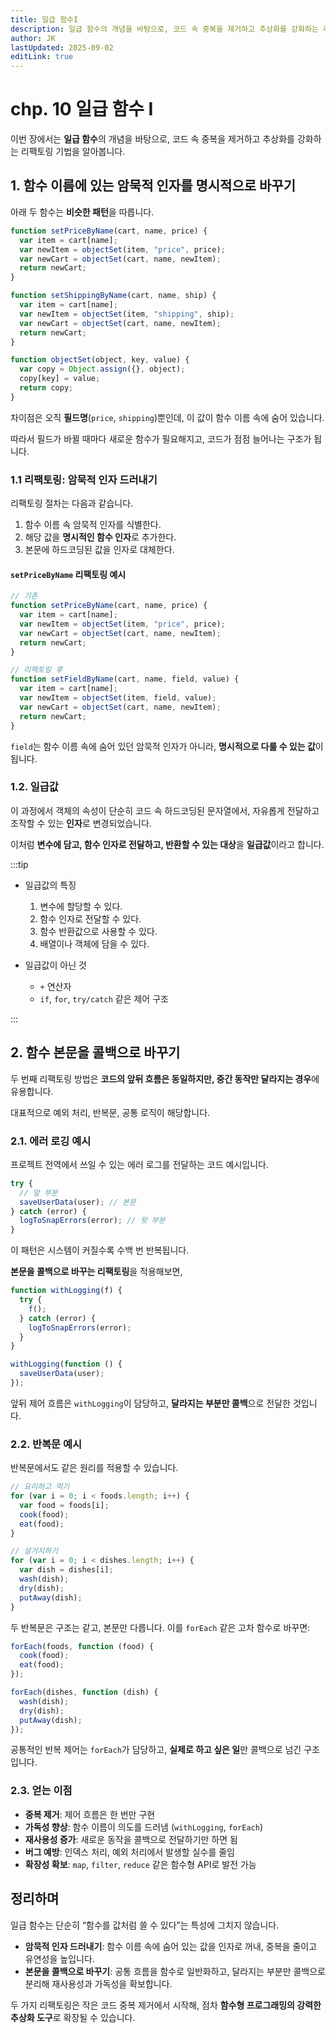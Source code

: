 ```yaml
---
title: 일급 함수I
description: 일급 함수의 개념을 바탕으로, 코드 속 중복을 제거하고 추상화를 강화하는 리팩토링 기법을 알아봅니다.
author: JK
lastUpdated: 2025-09-02
editLink: true
---
```


# chp. 10 일급 함수 I

이번 장에서는 **일급 함수**의 개념을 바탕으로, 코드 속 중복을 제거하고 추상화를 강화하는 리팩토링 기법을 알아봅니다.

## 1. 함수 이름에 있는 암묵적 인자를 명시적으로 바꾸기

아래 두 함수는 **비슷한 패턴**을 따릅니다.

```jsx
function setPriceByName(cart, name, price) {
  var item = cart[name];
  var newItem = objectSet(item, "price", price);
  var newCart = objectSet(cart, name, newItem);
  return newCart;
}

function setShippingByName(cart, name, ship) {
  var item = cart[name];
  var newItem = objectSet(item, "shipping", ship);
  var newCart = objectSet(cart, name, newItem);
  return newCart;
}

function objectSet(object, key, value) {
  var copy = Object.assign({}, object);
  copy[key] = value;
  return copy;
}
```

차이점은 오직 **필드명**(`price`, `shipping`)뿐인데, 이 값이 함수 이름 속에 숨어 있습니다.

따라서 필드가 바뀔 때마다 새로운 함수가 필요해지고, 코드가 점점 늘어나는 구조가 됩니다.

### 1.1 리팩토링: 암묵적 인자 드러내기

리팩토링 절차는 다음과 같습니다.

1. 함수 이름 속 암묵적 인자를 식별한다.
2. 해당 값을 **명시적인 함수 인자**로 추가한다.
3. 본문에 하드코딩된 값을 인자로 대체한다.

#### `setPriceByName` 리팩토링 예시

```jsx
// 기존
function setPriceByName(cart, name, price) {
  var item = cart[name];
  var newItem = objectSet(item, "price", price);
  var newCart = objectSet(cart, name, newItem);
  return newCart;
}

// 리팩토링 후
function setFieldByName(cart, name, field, value) {
  var item = cart[name];
  var newItem = objectSet(item, field, value);
  var newCart = objectSet(cart, name, newItem);
  return newCart;
}
```

`field`는 함수 이름 속에 숨어 있던 암묵적 인자가 아니라, **명시적으로 다룰 수 있는 값**이 됩니다.

### 1.2. 일급값

이 과정에서 객체의 속성이 단순히 코드 속 하드코딩된 문자열에서, 자유롭게 전달하고 조작할 수 있는 **인자**로 변경되었습니다.

이처럼 **변수에 담고, 함수 인자로 전달하고, 반환할 수 있는 대상**을 **일급값**이라고 합니다.

:::tip

- 일급값의 특징

  1. 변수에 할당할 수 있다.
  2. 함수 인자로 전달할 수 있다.
  3. 함수 반환값으로 사용할 수 있다.
  4. 배열이나 객체에 담을 수 있다.

- 일급값이 아닌 것

  - `+` 연산자
  - `if`, `for`, `try/catch` 같은 제어 구조

:::

## 2. 함수 본문을 콜백으로 바꾸기

두 번째 리팩토링 방법은 **코드의 앞뒤 흐름은 동일하지만, 중간 동작만 달라지는 경우**에 유용합니다.

대표적으로 예외 처리, 반복문, 공통 로직이 해당합니다.

### 2.1. 에러 로깅 예시

프로젝트 전역에서 쓰일 수 있는 에러 로그를 전달하는 코드 예시입니다.

```jsx
try {
  // 앞 부분
  saveUserData(user); // 본문
} catch (error) {
  logToSnapErrors(error); // 뒷 부분
}
```

이 패턴은 시스템이 커질수록 수백 번 반복됩니다.

**본문을 콜백으로 바꾸는 리팩토링**을 적용해보면,

```jsx
function withLogging(f) {
  try {
    f();
  } catch (error) {
    logToSnapErrors(error);
  }
}

withLogging(function () {
  saveUserData(user);
});
```

앞뒤 제어 흐름은 `withLogging`이 담당하고, **달라지는 부분만 콜백**으로 전달한 것입니다.

### 2.2. 반복문 예시

반복문에서도 같은 원리를 적용할 수 있습니다.

```jsx
// 요리하고 먹기
for (var i = 0; i < foods.length; i++) {
  var food = foods[i];
  cook(food);
  eat(food);
}

// 설거지하기
for (var i = 0; i < dishes.length; i++) {
  var dish = dishes[i];
  wash(dish);
  dry(dish);
  putAway(dish);
}
```

두 반복문은 구조는 같고, 본문만 다릅니다. 이를 `forEach` 같은 고차 함수로 바꾸면:

```jsx
forEach(foods, function (food) {
  cook(food);
  eat(food);
});

forEach(dishes, function (dish) {
  wash(dish);
  dry(dish);
  putAway(dish);
});
```

공통적인 반복 제어는 `forEach`가 담당하고, **실제로 하고 싶은 일**만 콜백으로 넘긴 구조입니다.

### 2.3. 얻는 이점

- **중복 제거**: 제어 흐름은 한 번만 구현
- **가독성 향상**: 함수 이름이 의도를 드러냄 (`withLogging`, `forEach`)
- **재사용성 증가**: 새로운 동작을 콜백으로 전달하기만 하면 됨
- **버그 예방**: 인덱스 처리, 예외 처리에서 발생할 실수를 줄임
- **확장성 확보**: `map`, `filter`, `reduce` 같은 함수형 API로 발전 가능

## 정리하며

일급 함수는 단순히 “함수를 값처럼 쓸 수 있다”는 특성에 그치지 않습니다.

- **암묵적 인자 드러내기**: 함수 이름 속에 숨어 있는 값을 인자로 꺼내, 중복을 줄이고 유연성을 높입니다.
- **본문을 콜백으로 바꾸기**: 공통 흐름을 함수로 일반화하고, 달라지는 부분만 콜백으로 분리해 재사용성과 가독성을 확보합니다.

두 가지 리팩토링은 작은 코드 중복 제거에서 시작해, 점차 **함수형 프로그래밍의 강력한 추상화 도구**로 확장될 수 있습니다.
